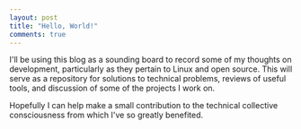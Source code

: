 ```yaml
---
layout: post
title: "Hello, World!"
comments: true
---
```


I'll be using this blog as a sounding board to record some of my thoughts on development, particularly as they pertain to Linux and open source. This will serve as a repository for solutions to technical problems, reviews of useful tools, and discussion of some of the projects I work on.

Hopefully I can help make a small contribution to the technical collective consciousness from which I've so greatly benefited.

